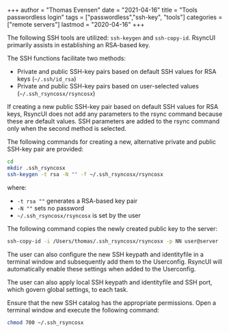 +++
author = "Thomas Evensen"
date = "2021-04-16"
title = "Tools passwordless login"
tags = ["passwordless","ssh-key", "tools"]
categories = ["remote servers"]
lastmod = "2020-04-16"
+++

The following SSH tools are utilized: `ssh-keygen` and `ssh-copy-id`. RsyncUI primarily assists in establishing an RSA-based key.

The SSH functions facilitate two methods:

- Private and public SSH-key pairs based on default SSH values for RSA keys (`~/.ssh/id_rsa`)
- Private and public SSH-key pairs based on user-selected values (`~/.ssh_rsyncosx/rsyncosx`)

If creating a new public SSH-key pair based on default SSH values for RSA keys, RsyncUI does not add any parameters to the rsync
command because these are default values. SSH parameters are added to the rsync command only when the second method is selected.

The following commands for creating a new, alternative private and public SSH-key pair are provided:

```bash
cd
mkdir .ssh_rsyncosx
ssh-keygen -t rsa -N "" -f ~/.ssh_rsyncosx/rsyncosx
```

where:

- `-t rsa ""` generates a RSA-based key pair
- `-N ""` sets no password
- `~/.ssh_rsyncosx/rsyncosx` is set by the user

The following command copies the newly created public key to the server:

```bash
ssh-copy-id -i /Users/thomas/.ssh_rsyncosx/rsyncosx -p NN user@server
```

The user can also configure the new SSH keypath and identityfile in a terminal window and subsequently add them to the Userconfig.
RsyncUI will automatically enable these settings when added to the Userconfig.

The user can also apply local SSH keypath and identityfile and SSH port, which govern global settings, to each task.

Ensure that the new SSH catalog has the appropriate permissions. Open a terminal window and execute the following command:

```bash
chmod 700 ~/.ssh_rsyncosx
```
